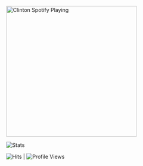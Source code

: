 

[<img src="https://now-playing-codestackr.vercel.app/api/spotify-playing" alt="Clinton Spotify Playing" width="350" />](https://open.spotify.com/user/swyqyimdc12jajde4vpwd2x1b)


![Stats](https://github-readme-stats.vercel.app/api?username=Clinton-Abraham&show=prs&count_private=true&show_icons=true&theme=algolia)

![Hits](https://hits.seeyoufarm.com/api/count/incr/badge.svg?url=https://github.com/Clinton-Abraham/) | ![Profile Views](https://hits.seeyoufarm.com/api/count/incr/badge.svg?url=https://github.com/Clinton-Abraham/&title=Profile%20Views)

